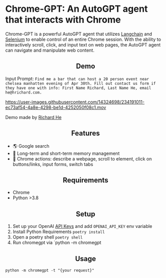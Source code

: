 # Chrome-GPT: An AutoGPT agent that interacts with Chrome
 
Chrome-GPT is a powerful AutoGPT agent that utilizes [Langchain](https://github.com/hwchase17/langchain) and [Selenium](https://github.com/SeleniumHQ/selenium) to enable control of an entire Chrome session. With the ability to interactively scroll, click, and input text on web pages, the AutoGPT agent can navigate and manipulate web content.

<h2 align="center"> Demo </h2>

Input Prompt: `Find me a bar that can host a 20 person event near chelsea manhatten evening of Apr 30th. Fill out contact us form if they have one with info: First Name Richard, Last Name He, email he@hrichard.com.`

https://user-images.githubusercontent.com/14324698/234191011-ec73af54-4a8e-4298-be1d-4252050f08c1.mov

Demo made by [Richard He](https://twitter.com/RealRichomie)

<h2 align="center"> Features </h2>

- 🌎 Google search
- 🧠 Long-term and short-term memory management
- 🔨 Chrome actions: describe a webpage, scroll to element, click on buttons/links, input forms, switch tabs

<h2 align="center"> Requirements </h2>

- Chrome
- Python >3.8

<h2 align="center"> Setup </h2>

1. Set up your OpenAI [API Keys](https://platform.openai.com/account/api-keys) and add `OPENAI_API_KEY` env variable
2. Install Python Requirements `poetry install`
3. Open a poetry shell `poetry shell`
4. Run chromegpt via `python -m chromegpt

<h2 align="center"> Usage </h2>

`python -m chromegpt -t "{your request}"`
